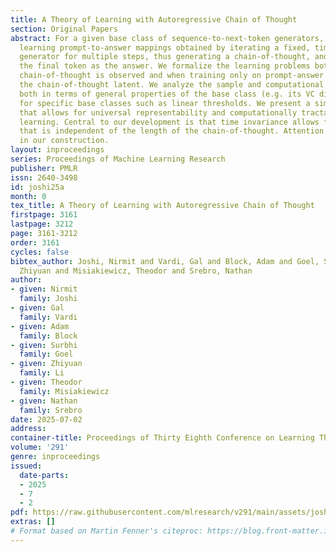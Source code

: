 ```yaml
---
title: A Theory of Learning with Autoregressive Chain of Thought
section: Original Papers
abstract: For a given base class of sequence-to-next-token generators, we consider
  learning prompt-to-answer mappings obtained by iterating a fixed, time-invariant
  generator for multiple steps, thus generating a chain-of-thought, and then taking
  the final token as the answer. We formalize the learning problems both when the
  chain-of-thought is observed and when training only on prompt-answer pairs, with
  the chain-of-thought latent. We analyze the sample and computational complexity
  both in terms of general properties of the base class (e.g. its VC dimension) and
  for specific base classes such as linear thresholds. We present a simple base class
  that allows for universal representability and computationally tractable chain-of-thought
  learning. Central to our development is that time invariance allows for sample complexity
  that is independent of the length of the chain-of-thought. Attention arises naturally
  in our construction.
layout: inproceedings
series: Proceedings of Machine Learning Research
publisher: PMLR
issn: 2640-3498
id: joshi25a
month: 0
tex_title: A Theory of Learning with Autoregressive Chain of Thought
firstpage: 3161
lastpage: 3212
page: 3161-3212
order: 3161
cycles: false
bibtex_author: Joshi, Nirmit and Vardi, Gal and Block, Adam and Goel, Surbhi and Li,
  Zhiyuan and Misiakiewicz, Theodor and Srebro, Nathan
author:
- given: Nirmit
  family: Joshi
- given: Gal
  family: Vardi
- given: Adam
  family: Block
- given: Surbhi
  family: Goel
- given: Zhiyuan
  family: Li
- given: Theodor
  family: Misiakiewicz
- given: Nathan
  family: Srebro
date: 2025-07-02
address:
container-title: Proceedings of Thirty Eighth Conference on Learning Theory
volume: '291'
genre: inproceedings
issued:
  date-parts:
  - 2025
  - 7
  - 2
pdf: https://raw.githubusercontent.com/mlresearch/v291/main/assets/joshi25a/joshi25a.pdf
extras: []
# Format based on Martin Fenner's citeproc: https://blog.front-matter.io/posts/citeproc-yaml-for-bibliographies/
---
```

